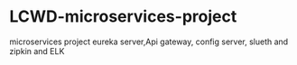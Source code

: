 # LCWD-microservices-project
microservices project eureka server,Api gateway, config server, slueth and zipkin and ELK

